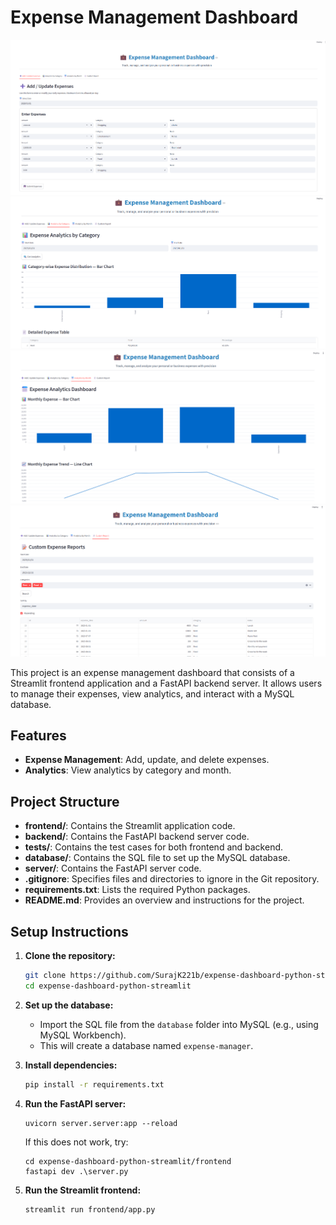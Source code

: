 # Expense Management Dashboard

![Expense Dashboard Add / Update Expenses ](expense_ui_01.png)
![Expense Dashboard Analytics By Categoty](expense_ui_02.png)
![Expense Dashboard Analytics By Month](expense_ui_03.png)
![Expense Dashboard Custom Report](expense_ui_04.png)



This project is an expense management dashboard that consists of a Streamlit frontend application and a FastAPI backend server.
It allows users to manage their expenses, view analytics, and interact with a MySQL database.

## Features
- **Expense Management**: Add, update, and delete expenses.
- **Analytics**: View analytics by category and month.

## Project Structure

- **frontend/**: Contains the Streamlit application code.
- **backend/**: Contains the FastAPI backend server code.
- **tests/**: Contains the test cases for both frontend and backend.
- **database/**: Contains the SQL file to set up the MySQL database.
- **server/**: Contains the FastAPI server code.
- **.gitignore**: Specifies files and directories to ignore in the Git repository.
- **requirements.txt**: Lists the required Python packages.
- **README.md**: Provides an overview and instructions for the project.

## Setup Instructions

1. **Clone the repository:**
   ```bash
   git clone https://github.com/SurajK221b/expense-dashboard-python-streamlit.git
   cd expense-dashboard-python-streamlit
   ```

2. **Set up the database:**
   - Import the SQL file from the `database` folder into MySQL (e.g., using MySQL Workbench).
   - This will create a database named `expense-manager`.

3. **Install dependencies:**
   ```bash
   pip install -r requirements.txt
   ```

4. **Run the FastAPI server:**  
   ```commandline
   uvicorn server.server:app --reload
   ```
   If this does not work, try:
   ```commandline
   cd expense-dashboard-python-streamlit/frontend
   fastapi dev .\server.py
   ```
5. **Run the Streamlit frontend:**
   ```bash
   streamlit run frontend/app.py
   ```
